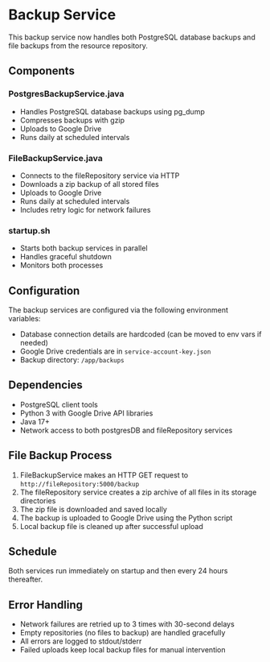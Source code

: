 # Backup Service

This backup service now handles both PostgreSQL database backups and file backups from the resource repository.

## Components

### PostgresBackupService.java
- Handles PostgreSQL database backups using pg_dump
- Compresses backups with gzip
- Uploads to Google Drive
- Runs daily at scheduled intervals

### FileBackupService.java
- Connects to the fileRepository service via HTTP
- Downloads a zip backup of all stored files
- Uploads to Google Drive
- Runs daily at scheduled intervals
- Includes retry logic for network failures

### startup.sh
- Starts both backup services in parallel
- Handles graceful shutdown
- Monitors both processes

## Configuration

The backup services are configured via the following environment variables:
- Database connection details are hardcoded (can be moved to env vars if needed)
- Google Drive credentials are in `service-account-key.json`
- Backup directory: `/app/backups`

## Dependencies

- PostgreSQL client tools
- Python 3 with Google Drive API libraries
- Java 17+
- Network access to both postgresDB and fileRepository services

## File Backup Process

1. FileBackupService makes an HTTP GET request to `http://fileRepository:5000/backup`
2. The fileRepository service creates a zip archive of all files in its storage directories
3. The zip file is downloaded and saved locally
4. The backup is uploaded to Google Drive using the Python script
5. Local backup file is cleaned up after successful upload

## Schedule

Both services run immediately on startup and then every 24 hours thereafter.

## Error Handling

- Network failures are retried up to 3 times with 30-second delays
- Empty repositories (no files to backup) are handled gracefully
- All errors are logged to stdout/stderr
- Failed uploads keep local backup files for manual intervention
